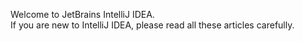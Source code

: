 <selection>Welcome to JetBrains IntelliJ IDEA.    
If you are new to IntelliJ IDEA, please read all these articles carefully.<caret></selection>
